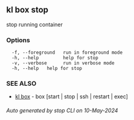 ## kl box stop

stop running container



### Options

```
  -f, --foreground   run in foreground mode
  -h, --help         help for stop
  -v, --verbose      run in verbose mode
  -h, --help   help for stop
```

### SEE ALSO

* [kl box](kl_box.md)  - box [start | stop | ssh | restart | exec]

###### Auto generated by stop CLI on 10-May-2024
